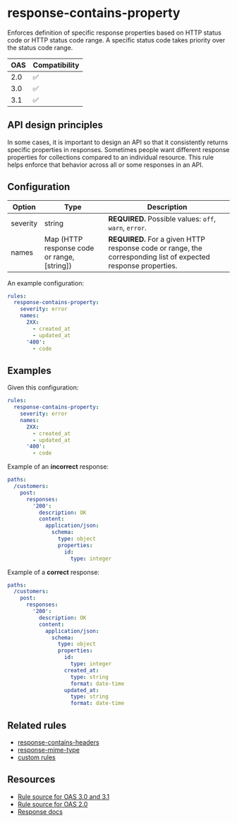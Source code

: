 # response-contains-property

Enforces definition of specific response properties based on HTTP status code or HTTP status code range. A specific status code takes priority over the status code range.

|OAS|Compatibility|
|---|---|
|2.0|✅|
|3.0|✅|
|3.1|✅|


## API design principles

In some cases, it is important to design an API so that it consistently returns specific properties in responses. Sometimes people want different response properties for collections compared to an individual resource. This rule helps enforce that behavior across all or some responses in an API.

## Configuration


|Option|Type|Description|
|---|---|---|
|severity|string|**REQUIRED.** Possible values: `off`, `warn`, `error`.|
|names|Map (HTTP response code or range, [string])|**REQUIRED.** For a given HTTP response code or range, the corresponding list of expected response properties.|

An example configuration:

```yaml
rules:
  response-contains-property:
    severity: error
    names:
      2XX:
        - created_at
        - updated_at
      '400':
        - code
```

## Examples


Given this configuration:

```yaml
rules:
  response-contains-property:
    severity: error
    names:
      2XX:
        - created_at
        - updated_at
      '400':
        - code
```

Example of an **incorrect** response:

```yaml
paths:
  /customers:
    post:
      responses:
        '200':
          description: OK
          content:
            application/json:
              schema:
                type: object
                properties:
                  id:
                    type: integer
```

Example of a **correct** response:

```yaml
paths:
  /customers:
    post:
      responses:
        '200':
          description: OK
          content:
            application/json:
              schema:
                type: object
                properties:
                  id:
                    type: integer
                  created_at:
                    type: string
                    format: date-time
                  updated_at:
                    type: string
                    format: date-time
```

## Related rules

- [response-contains-headers](./response-contains-header.md)
- [response-mime-type](./response-mime-type.md)
- [custom rules](./custom-rules.md)

## Resources

- [Rule source for OAS 3.0 and 3.1](https://github.com/Redocly/redocly-cli/blob/main/packages/core/src/rules/oas3/response-contains-property.ts)
- [Rule source for OAS 2.0](https://github.com/Redocly/redocly-cli/blob/main/packages/core/src/rules/oas2/response-contains-property.ts)
- [Response docs](https://redocly.com/docs/openapi-visual-reference/response/)
